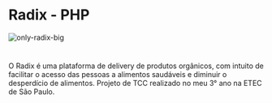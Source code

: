 # Radix - PHP

![only-radix-big](https://github.com/cintra1/radix/assets/101955322/2d9044c8-ada2-4f14-931a-651f3965bb9e)

#
O Radix é uma plataforma de delivery de produtos orgânicos, com intuito de facilitar o acesso das pessoas a alimentos saudáveis e diminuir o desperdício de alimentos. Projeto de TCC realizado no meu 3° ano na ETEC de São Paulo.
